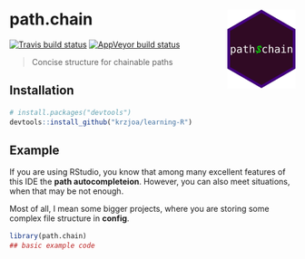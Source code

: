 
<!-- README.md is generated from README.Rmd. Please edit that file -->

# path.chain <img src='man/figures/logo.png' align="right" height="139" />

<!-- badges: start -->

[![Travis build
status](https://travis-ci.org/krzjoa/path.chain.svg?branch=master)](https://travis-ci.org/krzjoa/path.chain)
[![AppVeyor build
status](https://ci.appveyor.com/api/projects/status/github/krzjoa/path.chain?branch=master&svg=true)](https://ci.appveyor.com/project/krzjoa/path.chain)
<!-- badges: end -->

> Concise structure for chainable paths

## Installation

``` r
# install.packages("devtools")
devtools::install_github("krzjoa/learning-R")
```

## Example

If you are using RStudio, you know that among many excellent features of
this IDE the **path autocompleteion**. However, you can also meet
situations, when that may be not enough.

Most of all, I mean some bigger projects, where you are storing some
complex file structure in **config**.

``` r
library(path.chain)
## basic example code
```
